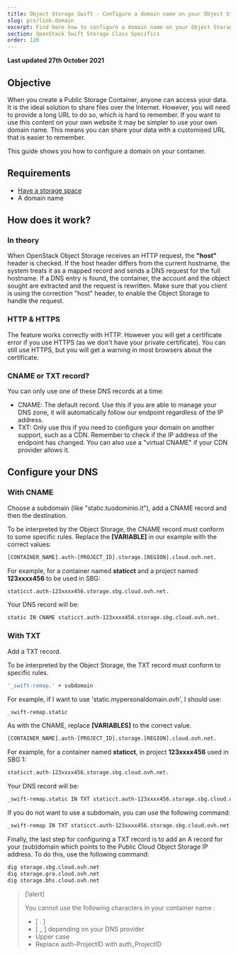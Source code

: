 ```yaml
---
title: Object Storage Swift - Configure a domain name on your Object Storage container
slug: pcs/link-domain
excerpt: Find here how to configure a domain name on your Object Storage container
section: OpenStack Swift Storage Class Specifics
order: 120
---
```


**Last updated 27th October 2021**

## Objective

When you create a Public Storage Container, anyone can access your data. It is the ideal solution to share files over the Internet. However, you will need to provide a long URL to do so, which is hard to remember. If you want to use this content on your own website it may be simpler to use your own domain name. This means you can share your data with a customised URL that is easier to remember.

This guide shows you how to configure a domain on your container.


## Requirements

- [Have a storage space](https://docs.ovh.com/au/en/storage/object-storage/pcs/create-container/)
- A domain name


## How does it work?

### In theory
When OpenStack Object Storage receives an HTTP request, the **"host"** header is checked. If the host header differs from the current hostname, the system treats it as a mapped record and sends a DNS request for the full hostname. If a DNS entry is found, the container, the account and the object sought are extracted and the request is rewritten. Make sure that you client is using the correction "host" header, to enable the Object Storage to handle the request.


### HTTP &amp; HTTPS
The feature works correctly with HTTP. However you will get a certificate error if you use HTTPS (as we don't have your private certificate). You can still use HTTPS, but you will get a warning in most browsers about the certificate.


### CNAME or TXT record?
You can only use one of these DNS records at a time:

- CNAME: The default record. Use this if you are able to manage your DNS zone, it will automatically follow our endpoint regardless of the IP address.
- TXT: Only use this if you need to configure your domain on another support, such as a CDN. Remember to check if the IP address of the endpoint has changed. You can also use a "virtual CNAME" if your CDN provider allows it.


## Configure your DNS

### With CNAME
Choose a subdomain (like "static.tuodominio.it"), add a CNAME record and then the destination.

To be interpreted by the Object Storage, the CNAME record must conform to some specific rules. Replace the **[VARIABLE]** in our example with the correct values:


```bash
[CONTAINER_NAME].auth-[PROJECT_ID].storage.[REGION].cloud.ovh.net.
```

For example, for a container named **staticct** and a project named **123xxxx456** to be used in SBG:


```bash
staticct.auth-123xxxx456.storage.sbg.cloud.ovh.net.
```

Your DNS record will be:


```bash
static IN CNAME staticct.auth-123xxxx456.storage.sbg.cloud.ovh.net.
```


### With TXT
Add a TXT record.

To be interpreted by the Object Storage, the TXT record must conform to specific rules.


```bash
'_swift-remap.' + subdomain
```

For example, if I want to use 'static.mypersonaldomain.ovh', I should use:


```bash
_swift-remap.static
```

As with the CNAME, replace **[VARIABLES]** to the correct value.


```bash
[CONTAINER_NAME].auth-[PROJECT_ID].storage.[REGION].cloud.ovh.net.
```

For example, for a container named **staticct**, in project **123xxxx456** used in SBG 1:


```bash
staticct.auth-123xxxx456.storage.sbg.cloud.ovh.net.
```

Your DNS record will be:


```bash
_swift-remap.static IN TXT staticct.auth-123xxxx456.storage.sbg.cloud.ovh.net.
```

If you do not want to use a subdomain, you can use the following command:


```bash
_swift-remap IN TXT staticct.auth-123xxxx456.storage.sbg.cloud.ovh.net.
```

Finally, the last step for configuring a TXT record is to add an A record for your (sub)domain which points to the Public Cloud Object Storage IP address. To do this, use the following command:


```bash
dig storage.sbg.cloud.ovh.net
dig storage.gra.cloud.ovh.net
dig storage.bhs.cloud.ovh.net
```



> [!alert]
>
> You cannot use the following characters in your container name :
> 
> - [ . ]
> - [ _ ] depending on your DNS provider
> - Upper case
> - Replace auth-ProjectID with auth_ProjectID
> 
> 